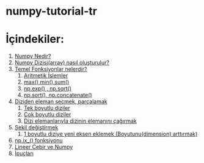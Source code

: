 # numpy-tutorial-tr
# İçindekiler:
<ol>
    <li><a href ="/numpy-tutorial-tr.ipynb"> Numpy Nedir? </a></li>
    <li><a href ="/numpy-tutorial-tr.ipynb/#array_olusturmak"> Numpy Dizisi(array) nasıl oluşturulur? </a></li>
    <li><a href ="#temel_fonksiyonlar"> Temel Fonksiyonlar nelerdir? </a>
    <ol style ="list-style-type: decimal">
        <li><a href ="#aritmetik_işlemler"> Aritmetik İşlemler </a></li>
        <li><a href ="#max_min"> max(),min(),sum() </a></li>
        <li><a href ="#exp_sqrt"> np.exp() , np.sqrt() </a></li>
        <li><a href ="#sort_concetenate"> np.sort(), np.concatenate() </a></li>
    </ol></li>
    <li><a href ="#eleman_secme"> Diziden eleman seçmek, parçalamak </a>
    <ol style="list-style-type: decimal">
        <li><a href ="#tekboyutlu"> Tek boyutlu diziler </a></li>
        <li><a href ="#cokboyutlu"> Çok boyutlu diziler </a></li>
        <li><a href ="#eleman_cagirma"> Dizi elemanlarıyla dizinin elemanını çağırmak</a></li>        
    </ol></li>
    <li><a href="#sekil_degistirme"> Şekil değiştirmek </a>
    <ol style="list-style-type: decimal">
        <li><a href ="#boyut_eklemek"> 1 boyutlu diziye yeni eksen eklemek (Boyutunu(dimension) arttırmak) </a></li>        
    </ol></li>    
    <li><a href ="#npix"> np.ix_() fonksiyonu</a></li>
    <li><a href ="#lineer_algebra"> Lineer Cebir ve Numpy</a></li>
    <li><a href ="#ipuclari"> İpuçları </a></li>

</ol>
